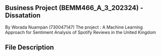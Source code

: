 ## Business Project (BEMM466_A_3_202324) - Dissatation
By Worada Nuampan (730047147)
The project : A Machine Learning Approach for Sentiment Analysis of Spotify Reviews in the United Kingdom 

## File Description
